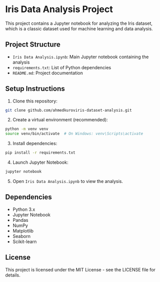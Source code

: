 # Iris Data Analysis Project

This project contains a Jupyter notebook for analyzing the Iris dataset, which is a classic dataset used for machine learning and data analysis.

## Project Structure
- `Iris Data Analysis.ipynb`: Main Jupyter notebook containing the analysis
- `requirements.txt`: List of Python dependencies
- `README.md`: Project documentation

## Setup Instructions

1. Clone this repository:
```bash
git clone github.com/ahmedkuroviris-dataset-analysis.git
```

2. Create a virtual environment (recommended):
```bash
python -m venv venv
source venv/bin/activate  # On Windows: venv\Scripts\activate
```

3. Install dependencies:
```bash
pip install -r requirements.txt
```

4. Launch Jupyter Notebook:
```bash
jupyter notebook
```

5. Open `Iris Data Analysis.ipynb` to view the analysis.

## Dependencies
- Python 3.x
- Jupyter Notebook
- Pandas
- NumPy
- Matplotlib
- Seaborn
- Scikit-learn

## License
This project is licensed under the MIT License - see the LICENSE file for details. 